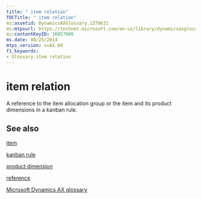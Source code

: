 ```yaml
---
title: " item relation"
TOCTitle: " item relation"
ms:assetid: DynamicsAXGlossary.1370631
ms:mtpsurl: https://technet.microsoft.com/en-us/library/dynamicsaxglossary.1370631(v=AX.60)
ms:contentKeyID: 36057000
ms.date: 08/25/2014
mtps_version: v=AX.60
f1_keywords:
- Glossary.item relation
---
```


# item relation

A reference to the item allocation group or the item and its product dimensions in a kanban rule.

## See also

[item](item.md)

[kanban rule](kanban-rule.md)

[product dimension](product-dimension.md)

[reference](https://technet.microsoft.com/en-us/library/hh208802\(v=ax.60\))

[Microsoft Dynamics AX glossary](glossary/microsoft-dynamics-ax-glossary.md)

  


